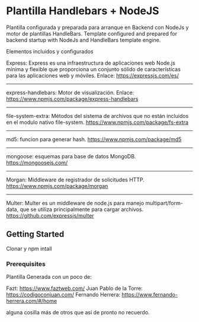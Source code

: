 # Plantilla Handlebars + NodeJS

Plantilla configurada y preparada para arranque en Backend con NodeJs y motor de plantillas HandleBars.
Template configured and prepared for backend startup with NodeJs and HandleBars template engine.

Elementos incluidos y configurados

Express: Express es una infraestructura de aplicaciones web Node.js mínima y flexible que proporciona un conjunto sólido de características para las aplicaciones web y móviles.
Enlace: https://expressjs.com/es/

---------------------

express-handlebars: Motor de visualización.
Enlace: https://www.npmjs.com/package/express-handlebars

----------------------

file-system-extra: Métodos del sistema de archivos que no están incluidos en el modulo nativo file-system.
https://www.npmjs.com/package/fs-extra

-----------------------

md5: funcion para generar hash.
https://www.npmjs.com/package/md5

------------------------

mongoose: esquemas para base de datos MongoDB.
https://mongoosejs.com/

-------------------------

Morgan: Middleware de registrador de solicitudes HTTP.
https://www.npmjs.com/package/morgan

-------------------------

Multer: Multer es un middleware de node.js para manejo multipart/form-data, que se utiliza principalmente para cargar archivos.
https://github.com/expressjs/multer


## Getting Started

Clonar y npm intall

### Prerequisites

Plantilla Generada con un poco de:

Fazt: https://www.faztweb.com/
Juan Pablo de la Torre: https://codigoconjuan.com/
Fernando Herrera: https://www.fernando-herrera.com/#/home

alguna cosilla más de otros que así de pronto no recuerdo.